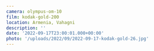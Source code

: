 ```yaml
---
camera: olympus-om-10
film: kodak-gold-200
location: Armenia, Vahagni
description: ''
date: '2022-09-17T23:00:01.000+00:00'
photo: '/uploads/2022/09/2022-09-17-kodak-gold-26.jpg'
---
```

